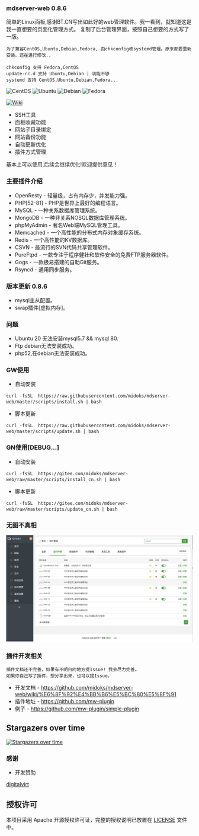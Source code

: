 ### mdserver-web 0.8.6
简单的Linux面板,感谢BT.CN写出如此好的web管理软件。我一看到，就知道这是我一直想要的页面化管理方式。
复制了后台管理界面，按照自己想要的方式写了一版。

```
为了兼容CentOS,Ubuntu,Debian,Fedora, 由chkconfig改systemd管理。原来都要重新安装。还在进行修改..

chkconfig 支持 Fedora,CentOS
update-rc.d 支持 Ubuntu,Debian | 功能不够
systemd 支持 CentOS,Ubuntu,Debian,Fedora...

```

![CentOS](https://img.shields.io/badge/LINUX-CentOS-blue?style=for-the-badge&logo=CentOS)
![Ubuntu](https://img.shields.io/badge/LINUX-Ubuntu-blue?style=for-the-badge&logo=Ubuntu)
![Debian](https://img.shields.io/badge/LINUX-Debian-blue?style=for-the-badge&logo=Debian)
![Fedora](https://img.shields.io/badge/LINUX-Fedora-blue?style=for-the-badge&logo=Fedora)

[![Wiki](https://img.shields.io/badge/MW-Wiki-red?style=for-the-badge&logo=wiki)](https://github.com/midoks/mdserver-web/wiki)

* SSH工具
* 面板收藏功能
* 网站子目录绑定
* 网站备份功能
* 自动更新优化
* 插件方式管理

基本上可以使用,后续会继续优化!欢迎提供意见！


### 主要插件介绍
* OpenResty - 轻量级，占有内存少，并发能力强。
* PHP[52-81] - PHP是世界上最好的编程语言。
* MySQL - 一种关系数据库管理系统。
* MongoDB - 一种非关系NOSQL数据库管理系统。
* phpMyAdmin - 著名Web端MySQL管理工具。
* Memcached - 一个高性能的分布式内存对象缓存系统。
* Redis - 一个高性能的KV数据库。
* CSVN - 最流行的SVN代码共享管理软件。
* PureFtpd - 一款专注于程序健壮和软件安全的免费FTP服务器软件。
* Gogs - 一款极易搭建的自助Git服务。
* Rsyncd - 通用同步服务。


### 版本更新 0.8.6
* mysql主从配置。
* swap插件[虚拟内存]。


### 问题
- Ubuntu 20 无法安装mysql5.7 && mysql 80.
- Ftp debian无法安装成功。
- php52,在debian无法安装成功。


### GW使用

- 自动安装

```
curl -fsSL  https://raw.githubusercontent.com/midoks/mdserver-web/master/scripts/install.sh | bash
```

- 脚本更新

```
curl -fsSL  https://raw.githubusercontent.com/midoks/mdserver-web/master/scripts/update.sh | bash
```

### GN使用[DEBUG...]

- 自动安装

```
curl -fsSL  https://gitee.com/midoks/mdserver-web/raw/master/scripts/install_cn.sh | bash
```

- 脚本更新

```
curl -fsSL  https://gitee.com/midoks/mdserver-web/raw/master/scripts/update_cn.sh | bash
```

### 无图不真相

[![截图](/route/static/mdw.jpg)](/route/static/mdw.jpg)


### 插件开发相关

```
插件文档还不完善，如果有不明白的地方提Issue! 我会尽力完善。
如果你自己写了插件，想分享出来，也可以提Issue。
```

- 开发文档 - https://github.com/midoks/mdserver-web/wiki/%E6%8F%92%E4%BB%B6%E5%BC%80%E5%8F%91
- 插件地址 - https://github.com/mw-plugin
- 例子 - https://github.com/mw-plugin/simple-plugin 



## Stargazers over time

[![Stargazers over time](https://starchart.cc/midoks/mdserver-web.svg)](https://starchart.cc/midoks/mdserver-web)


### 感谢

- 开发赞助

[digitalvirt](https://digitalvirt.com/)

## 授权许可

本项目采用 Apache 开源授权许可证，完整的授权说明已放置在 [LICENSE](https://github.com/midoks/mdserver-web/blob/master/LICENSE) 文件中。

